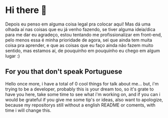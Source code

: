 # Hi there 👋 
Depois eu penso em alguma coisa legal pra colocar aqui! Mas dá uma olhada aí nas coisas que eu já venho fazendo, se tiver alguma ideia/dica para me dar eu agradeço, estou tentando me profissionalizar em front-end, pelo menos essa é minha prioridade de agora, sei que ainda tem muita coisa pra aprender, e que as coisas que eu faço ainda não fazem muito sentido, mas estamos aí, de pouquinho em pouquinho eu chego em algum lugar :) 

## For you that don't speak Portuguese
Hello once more, i have a total of 0 cool things for talk about me... but, i'm trying to be a developer, probably this is your dream too, so it's grate to have you here, take some time to see what i'm working on, and if you can i would be grateful if you give me some tip's or ideas, also want to apologize, because my repositorys still without a english README or coments, with time i will change this.  
